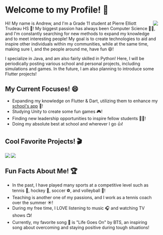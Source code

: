 # Welcome to my Profile! 👋

<p>
  <a href="https://github.com/qiaoandrew">
    <img align="right" src="https://github-readme-stats.vercel.app/api/top-langs/?username=qiaoandrew&theme=darkula"/>
  </a>
</p>

Hi! My name is Andrew, and I'm a Grade 11 student at Pierre Elliott Trudeau HS 🏫! My biggest passion has always been Computer Science 👨‍💻, and I'm constantly searching for new methods to expand my knowledge and to meet interesting people! My goal is to create technologies to aid and inspire other individuals within my communities, while at the same time, making sure I, and the people around me, have fun 😄!

I specialize in Java, and am also fairly skilled in Python! Here, I will be periodically posting various school and personal projects, including simulations and games. In the future, I am also planning to introduce some Flutter projects!

## My Current Focuses! 😄
- Expanding my knowledge on Flutter & Dart, utilizing them to enhance my [school's app](https://www.trudeausac.com/app/) 📱!
- Studying Unity to create some fun games 🎮!
- Finding new leadership opportunities to inspire fellow students 🧑‍🎓!
- Doing my absolute best at school and wherever I go 👍!

## Cool Favorite Projects! 🎬
<p>
  <a href="https://github.com/qiaoandrew/TheFourKingdoms">
    <img align="left" src="https://github-readme-stats.vercel.app/api/pin/?username=qiaoandrew&repo=TheFourKingdoms&theme=darkula"/>
  </a>
  <a href="https://github.com/qiaoandrew/InventoryWidget">
    <img align="center" src="https://github-readme-stats.vercel.app/api/pin/?username=qiaoandrew&repo=InventoryWidget&theme=darkula"/>
  </a>
</p>

## Fun Facts About Me! 🏆
- In the past, I have played many sports at a competitive level such as tennis 🎾, hockey 🏒, soccer ⚽️, and volleyball 🏐!
- Teaching is another one of my passions, and I work as a tennis coach over the summer ☀️!
- During my free time, I LOVE listening to music 🎧 and watching TV shows 📺!
- Currently, my favorite song 🎵 is "Life Goes On" by BTS, an inspiring song about overcoming and staying positive during tough situations!
